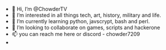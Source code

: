 - 👋 Hi, I’m @ChowderTV
- 👀 I’m interested in all things tech, art, history, military and life.
- 🌱 I’m currently learning python, javscrypt, bash and perl.
- 💞️ I’m looking to collaborate on games, scripts and hackerone
- 📫 you can reach me here or discord - chowder7209
- 

<!---
ChowderTV/ChowderTV is a ✨ special ✨ repository because its `README.md` (this file) appears on your GitHub profile.
You can click the Preview link to take a look at your changes.
--->
